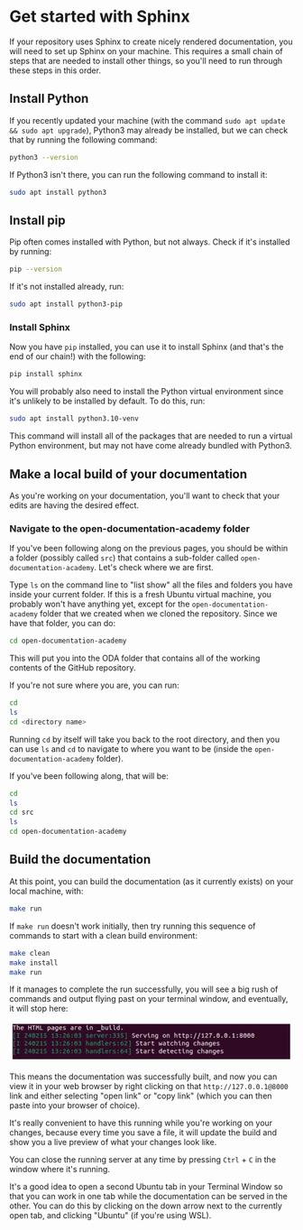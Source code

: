 # Get started with Sphinx

If your repository uses Sphinx to create nicely rendered documentation, you will need to set up Sphinx on your machine.
This requires a small chain of steps that are needed to install other things, so you'll need to run through these steps in this order. 

## Install Python

If you recently updated your machine (with the command `sudo apt update && sudo apt upgrade`), Python3 may already be installed, but we can check that by running the following command:

```bash
python3 --version
```

If Python3 isn't there, you can run the following command to install it:

```bash
sudo apt install python3
```

## Install pip

Pip often comes installed with Python, but not always. Check if it's installed by running:

```bash
pip --version
```

If it's not installed already, run:

```bash
sudo apt install python3-pip
```

### Install Sphinx

Now you have `pip` installed, you can use it to install Sphinx (and that's the end of our chain!) with the following:

```bash
pip install sphinx
```

You will probably also need to install the Python virtual environment since it's unlikely to be installed by default. To do this, run:

```bash
sudo apt install python3.10-venv
```

This command will install all of the packages that are needed to run a virtual Python environment, but may not have come already bundled with Python3.

## Make a local build of your documentation

As you're working on your documentation, you'll want to check that your edits are having the desired effect. 

### Navigate to the open-documentation-academy folder

If you've been following along on the previous pages, you should be within a folder (possibly called `src`) that contains a sub-folder called `open-documentation-academy`. Let's check where we are first.

Type `ls` on the command line to "list show" all the files and folders you have inside your current folder. If this is a fresh Ubuntu virtual machine, you probably won't have anything yet, except for the `open-documentation-academy` folder that we created when we cloned the repository. Since we have that folder, you can do:

```bash
cd open-documentation-academy 
```

This will put you into the ODA folder that contains all of the working contents of the GitHub repository. 

If you're not sure where you are, you can run:

```bash
cd
ls
cd <directory name>
```

Running `cd` by itself will take you back to the root directory, and then you can use `ls` and `cd` to navigate to where you want to be (inside the `open-documentation-academy` folder).

If you've been following along, that will be:

```bash
cd
ls
cd src
ls
cd open-documentation-academy
```

## Build the documentation

At this point, you can build the documentation (as it currently exists) on your local machine, with:

```bash
make run
```

If `make run` doesn't work initially, then try running this sequence of commands to start with a clean build environment:

```bash
make clean
make install
make run
```

If it manages to complete the run successfully, you will see a big rush of commands and output flying past on your terminal window, and eventually, it will stop here:

![The documentation has built successfully](images/docs_being_served.png)

This means the documentation was successfully built, and now you can view it in your web browser by right clicking on that `http://127.0.0.1@8000` link and either selecting "open link" or "copy link" (which you can then paste into your browser of choice). 

It's really convenient to have this running while you're working on your changes, because every time you save a file, it will update the build and show you a live preview of what your changes look like. 

You can close the running server at any time by pressing `Ctrl` + `C` in the window where it's running.

It's a good idea to open a second Ubuntu tab in your Terminal Window so that you can work in one tab while the documentation can be served in the other. You can do this by clicking on the down arrow next to the currently open tab, and clicking "Ubuntu" (if you're using WSL). 

